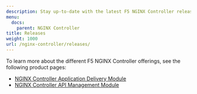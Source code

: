 ```yaml
---
description: Stay up-to-date with the latest F5 NGINX Controller releases.
menu:
  docs:
    parent: NGINX Controller
title: Releases
weight: 1000
url: /nginx-controller/releases/
---
```


To learn more about the different F5 NGINX Controller offerings, see the following product pages:

- [NGINX Controller Application Delivery Module](https://www.nginx.com/products/nginx-controller/load-balancer-application-delivery/)
- [NGINX Controller API Management Module](https://www.nginx.com/products/nginx-controller/api-management/)
